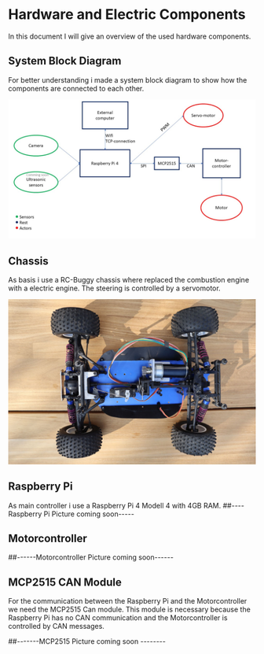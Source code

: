 # Hardware and Electric Components

In this document I will give an overview of the used hardware components.

## System Block Diagram
For better understanding i made a system block diagram to show how the components are connected to each other.

<img src="/images/Overview_blockdiagram.jpg" width="600">

## Chassis

As basis i use a RC-Buggy chassis where replaced the combustion engine with a electric engine.
The steering is controlled by a servomotor.

<img src="/images/chassis.jpg" width="600">

## Raspberry Pi

As main controller i use a Raspberry Pi 4 Modell 4 with 4GB RAM.
##----Raspberry Pi Picture coming soon-----

## Motorcontroller

##------Motorcontroller Picture coming soon------

## MCP2515 CAN Module
For the communication between the Raspberry Pi and the Motorcontroller we need the MCP2515 Can module.
This module is necessary because the Raspberry Pi has no CAN communication and the Motorcontroller is controlled by CAN messages.


##-------MCP2515 Picture coming soon --------
